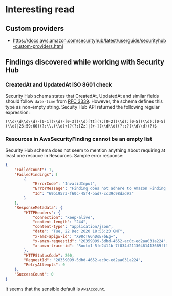 # Interesting read

## Custom providers

* https://docs.aws.amazon.com/securityhub/latest/userguide/securityhub-custom-providers.html

## Findings discovered while working with Security Hub

### CreatedAt and UpdatedAt ISO 8601 check

Security Hub schema states that CreatedAt, UpdatedAt and similar fields should follow `date-time` from [RFC 3339](https://tools.ietf.org/html/rfc3339#section-5.6).
However, the schema defines this type as non-empty string. Secuity Hub API returned the following regular expression:

```
(\\d\\d\\d\\d)-[0-1](\\d)-[0-3](\\d)[Tt](?:[0-2](\\d):[0-5](\\d):[0-5](\\d)|23:59:60)(?:\\.(\\d)+)?(?:[Zz]|[+-](\\d\\d)(?::?(\\d\\d))?)$
```

### Resources in AwsSecurityFinding cannot be an empty list

Security Hub schema does not seem to mention anything about requiring at least one resouce in Resources.
Sample error response:

```json
{
    "FailedCount": 1,
    "FailedFindings": [
        {
            "ErrorCode": "InvalidInput",
            "ErrorMessage": "Finding does not adhere to Amazon Finding Format. data.Resources should NOT have fewer than 1 items.",
            "Id": "69b19573-f60c-45f4-bad7-cc39c98dad92"
        }
    ],
    "ResponseMetadata": {
        "HTTPHeaders": {
            "connection": "keep-alive",
            "content-length": "244",
            "content-type": "application/json",
            "date": "Tue, 22 Dec 2020 18:55:23 GMT",
            "x-amz-apigw-id": "X98cTGGnDoEFbEg=",
            "x-amzn-requestid": "20359099-5dbd-4652-ac0c-ed2aa031a224",
            "x-amzn-trace-id": "Root=1-5fe2411b-7f834d21130461413669ff32"
        },
        "HTTPStatusCode": 200,
        "RequestId": "20359099-5dbd-4652-ac0c-ed2aa031a224",
        "RetryAttempts": 0
    },
    "SuccessCount": 0
}
```

It seems that the sensible default is `AwsAccount`. 